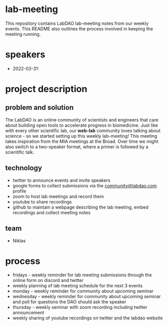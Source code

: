 # lab-meeting
This repository contains LabDAO lab-meeting notes from our weekly events. This README also outlines the process involved in keeping the meeting running.

# speakers
* 2022-03-31:  

# project description
## problem and solution
The LabDAO is an online community of scientists and engineers that care about building open tools to accelerate progress in biomedicine. Just like with every other scientific lab, our **web-lab** community loves talking about science - so we started setting up this weekly lab-meeting! This meeting takes inspiration from the MIA meetings at the Broad. Over time we might also switch to a two-speaker format, where a primer is followed by a scientific talk.

## technology
* twitter to announce events and invite speakers
* google forms to collect submissions via the community@labdao.com profile
* zoom to host lab meetings and record them
* youtube to share recordings
* github to maintain a webpage describing the lab meeting, embed recordings and collect meeting notes

## team 
* Niklas

# process
* fridays - weekly reminder for lab meeting submissions through the online form on discord and twitter
* weekly planning of lab meeting schedule for the next 3 events
* monday - weekly reminder for community about upcoming seminar
* wednesday - weekly reminder for community about upcoming seminar and poll for questions the DAO should ask the speaker
* thursday - weekly seminar with zoom recording including twitter announcement
* weekly sharing of youtube recordings on twitter and the labdao website
